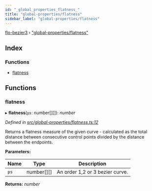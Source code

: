 ```yaml
---
id: "_global_properties_flatness_"
title: "global-properties/flatness"
sidebar_label: "global-properties/flatness"
---
```


[flo-bezier3](../globals.md) › ["global-properties/flatness"](_global_properties_flatness_.md)

## Index

### Functions

* [flatness](_global_properties_flatness_.md#flatness)

## Functions

###  flatness

▸ **flatness**(`ps`: number[][]): *number*

*Defined in [src/global-properties/flatness.ts:12](https://github.com/FlorisSteenkamp/FloBezier/blob/6f79660/src/global-properties/flatness.ts#L12)*

Returns a flatness measure of the given curve - calculated as the total
distance between consecutive control points divided by the distance between
the endpoints.

**Parameters:**

Name | Type | Description |
------ | ------ | ------ |
`ps` | number[][] | An order 1,2 or 3 bezier curve.  |

**Returns:** *number*
